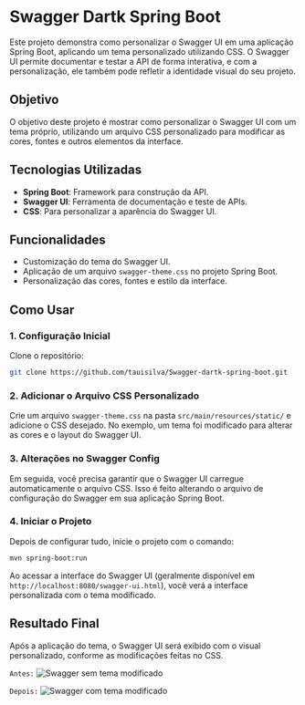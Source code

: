 # Swagger Dartk Spring Boot

Este projeto demonstra como personalizar o Swagger UI em uma aplicação Spring Boot, aplicando um tema personalizado utilizando CSS. O Swagger UI permite documentar e testar a API de forma interativa, e com a personalização, ele também pode refletir a identidade visual do seu projeto.

## **Objetivo**

O objetivo deste projeto é mostrar como personalizar o Swagger UI com um tema próprio, utilizando um arquivo CSS personalizado para modificar as cores, fontes e outros elementos da interface.

## **Tecnologias Utilizadas**

- **Spring Boot**: Framework para construção da API.
- **Swagger UI**: Ferramenta de documentação e teste de APIs.
- **CSS**: Para personalizar a aparência do Swagger UI.

## **Funcionalidades**

- Customização do tema do Swagger UI.
- Aplicação de um arquivo `swagger-theme.css` no projeto Spring Boot.
- Personalização das cores, fontes e estilo da interface.

## **Como Usar**

### 1. **Configuração Inicial**

Clone o repositório:

```bash
git clone https://github.com/tauisilva/Swagger-dartk-spring-boot.git
```

### 2. **Adicionar o Arquivo CSS Personalizado**

Crie um arquivo `swagger-theme.css` na pasta `src/main/resources/static/` e adicione o CSS desejado. No exemplo, um tema foi modificado para alterar as cores e o layout do Swagger UI.

### 3. **Alterações no Swagger Config**

Em seguida, você precisa garantir que o Swagger UI carregue automaticamente o arquivo CSS. Isso é feito alterando o arquivo de configuração do Swagger em sua aplicação Spring Boot.

### 4. **Iniciar o Projeto**

Depois de configurar tudo, inicie o projeto com o comando:

```bash
mvn spring-boot:run
```

Ao acessar a interface do Swagger UI (geralmente disponível em `http://localhost:8080/swagger-ui.html`), você verá a interface personalizada com o tema modificado.

## **Resultado Final**

Após a aplicação do tema, o Swagger UI será exibido com o visual personalizado, conforme as modificações feitas no CSS.

`Antes:`
![Swagger sem tema modificado](https://github.com/user-attachments/assets/eecb5d45-a8f3-4855-bb93-150f6e55d6f1)


`Depois:`
![Swagger com tema modificado](https://github.com/user-attachments/assets/6af729f4-4742-4695-9756-0d46e3fb874e)
